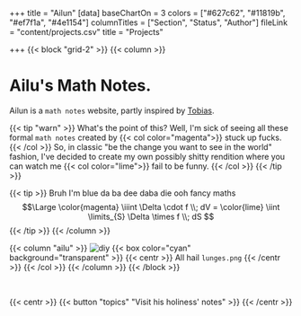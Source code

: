 +++
title = "Ailun"
[data]
baseChartOn = 3
colors = ["#627c62", "#11819b", "#ef7f1a", "#4e1154"]
columnTitles = ["Section", "Status", "Author"]
fileLink = "content/projects.csv"
title = "Projects"

+++
{{< block "grid-2" >}}
{{< column >}}

# **Ailu**'s Math Notes.

Ailun is a `math notes` website, partly inspired by [Tobias](https://github.com/stockfish).

{{< tip "warn" >}}
What's the point of this? Well, I'm sick of seeing all these formal `math notes` created by {{< col color="magenta">}} stuck up fucks. {{< /col >}} So, in classic "be the change you want to see in the world" fashion, I've decided to create my own possibly shitty rendition where you can watch me {{< col color="lime">}} fail to be funny.  {{< /col >}} {{< /tip >}}

{{< tip >}}
Bruh I'm blue da ba dee daba die ooh fancy maths $$\Large \color{magenta} \iiint \Delta \cdot f \\; dV = \color{lime} \iint \limits_{S} \Delta \times f \\; dS $$
{{< /tip >}}
{{< /column >}}


{{< column "ailu" >}}
![diy](/images/lunges.png)
{{< box color="cyan" background="transparent" >}}
{{< centr >}}
All hail `lunges.png`
{{< /centr >}}
{{< /col >}}
{{< /column >}}
{{< /block >}}


<br>

{{< centr >}}
{{< button "topics" "Visit his holiness' notes" >}}
{{< /centr >}}
